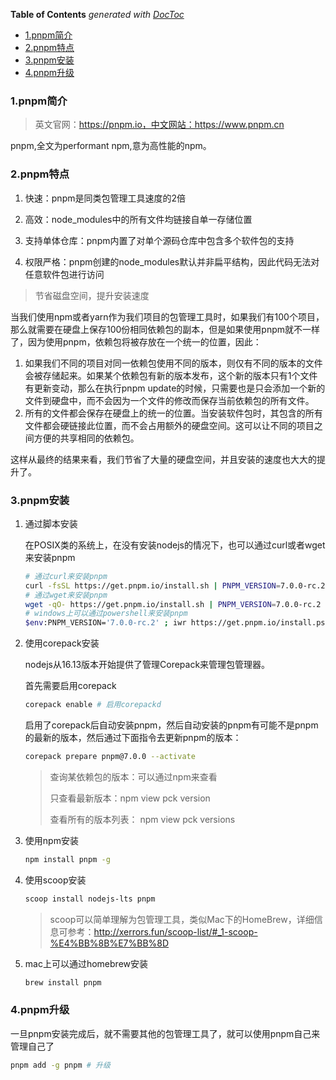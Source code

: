 <!-- START doctoc generated TOC please keep comment here to allow auto update -->
<!-- DON'T EDIT THIS SECTION, INSTEAD RE-RUN doctoc TO UPDATE -->
**Table of Contents**  *generated with [DocToc](https://github.com/thlorenz/doctoc)*

- [1.pnpm简介](#1pnpm%E7%AE%80%E4%BB%8B)
- [2.pnpm特点](#2pnpm%E7%89%B9%E7%82%B9)
- [3.pnpm安装](#3pnpm%E5%AE%89%E8%A3%85)
- [4.pnpm升级](#4pnpm%E5%8D%87%E7%BA%A7)

<!-- END doctoc generated TOC please keep comment here to allow auto update -->

### 1.pnpm简介

> 英文官网：https://pnpm.io，中文网站：https://www.pnpm.cn

pnpm,全文为performant npm,意为高性能的npm。

### 2.pnpm特点

1. 快速：pnpm是同类包管理工具速度的2倍

2. 高效：node_modules中的所有文件均链接自单一存储位置
3. 支持单体仓库：pnpm内置了对单个源码仓库中包含多个软件包的支持
4. 权限严格：pnpm创建的node_modules默认并非扁平结构，因此代码无法对任意软件包进行访问

> 节省磁盘空间，提升安装速度

当我们使用npm或者yarn作为我们项目的包管理工具时，如果我们有100个项目，那么就需要在硬盘上保存100份相同依赖包的副本，但是如果使用pnpm就不一样了，因为使用pnpm，依赖包将被存放在一个统一的位置，因此：

1. 如果我们不同的项目对同一依赖包使用不同的版本，则仅有不同的版本的文件会被存储起来。如果某个依赖包有新的版本发布，这个新的版本只有1个文件有更新变动，那么在执行pnpm update的时候，只需要也是只会添加一个新的文件到硬盘中，而不会因为一个文件的修改而保存当前依赖包的所有文件。
2. 所有的文件都会保存在硬盘上的统一的位置。当安装软件包时，其包含的所有文件都会硬链接此位置，而不会占用额外的硬盘空间。这可以让不同的项目之间方便的共享相同的依赖包。

这样从最终的结果来看，我们节省了大量的硬盘空间，并且安装的速度也大大的提升了。

### 3.pnpm安装

1. 通过脚本安装

   在POSIX类的系统上，在没有安装nodejs的情况下，也可以通过curl或者wget来安装pnpm

   ```bash
   # 通过curl来安装pnpm
   curl -fsSL https://get.pnpm.io/install.sh | PNPM_VERSION=7.0.0-rc.2 sh -
   # 通过wget来安装pnpm
   wget -qO- https://get.pnpm.io/install.sh | PNPM_VERSION=7.0.0-rc.2 sh -
   # windows上可以通过powershell来安装pnpm
   $env:PNPM_VERSION='7.0.0-rc.2' ; iwr https://get.pnpm.io/install.ps1 -useb | iex
   ```

2. 使用corepack安装

   nodejs从16.13版本开始提供了管理Corepack来管理包管理器。

   首先需要启用corepack

   ```bash
   corepack enable # 启用corepackd
   ```

   启用了corepack后自动安装pnpm，然后自动安装的pnpm有可能不是pnpm的最新的版本，然后通过下面指令去更新pnpm的版本：

   ```bash
   corepack prepare pnpm@7.0.0 --activate
   ```

   > 查询某依赖包的版本：可以通过npm来查看
   >
   > 只查看最新版本：npm view pck version
   >
   > 查看所有的版本列表： npm view pck versions

3. 使用npm安装

   ```bash
   npm install pnpm -g
   ```

4. 使用scoop安装

   ```bash
   scoop install nodejs-lts pnpm
   ```

   > scoop可以简单理解为包管理工具，类似Mac下的HomeBrew，详细信息可参考：http://xerrors.fun/scoop-list/#_1-scoop-%E4%BB%8B%E7%BB%8D

5. mac上可以通过homebrew安装

   ```bash
   brew install pnpm
   ```

### 4.pnpm升级

一旦pnpm安装完成后，就不需要其他的包管理工具了，就可以使用pnpm自己来管理自己了

```bash
pnpm add -g pnpm # 升级
```

